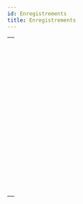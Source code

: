 ```yaml
---
id: Enregistrements
title: Enregistrements
---
```


|                                                                                                       |
| ----------------------------------------------------------------------------------------------------- |
| [<!-- INCLUDE #_command_.CREATE RECORD.Syntax -->](../../commands-legacy/create-record.md)<br/>       |
| [<!-- INCLUDE #_command_.DELETE RECORD.Syntax -->](../../commands-legacy/delete-record.md)<br/>       |
| [<!-- INCLUDE #_command_.DISPLAY RECORD.Syntax -->](../../commands-legacy/display-record.md)<br/>     |
| [<!-- INCLUDE #_command_.DUPLICATE RECORD.Syntax -->](../../commands-legacy/duplicate-record.md)<br/> |
| [<!-- INCLUDE #_command_.GOTO RECORD.Syntax -->](../../commands-legacy/goto-record.md)<br/>           |
| [<!-- INCLUDE #_command_.Is new record.Syntax -->](../../commands-legacy/is-new-record.md)<br/>       |
| [<!-- INCLUDE #_command_.Is record loaded.Syntax -->](../../commands-legacy/is-record-loaded.md)<br/> |
| [<!-- INCLUDE #_command_.Modified record.Syntax -->](../../commands-legacy/modified-record.md)<br/>   |
| [<!-- INCLUDE #_command_.POP RECORD.Syntax -->](../../commands-legacy/pop-record.md)<br/>             |
| [<!-- INCLUDE #_command_.PUSH RECORD.Syntax -->](../../commands-legacy/push-record.md)<br/>           |
| [<!-- INCLUDE #_command_.Record number.Syntax -->](../../commands-legacy/record-number.md)<br/>       |
| [<!-- INCLUDE #_command_.Records in table.Syntax -->](../../commands-legacy/records-in-table.md)<br/> |
| [<!-- INCLUDE #_command_.SAVE RECORD.Syntax -->](../../commands-legacy/save-record.md)<br/>           |
| [<!-- INCLUDE #_command_.Sequence number.Syntax -->](../../commands-legacy/sequence-number.md)<br/>   |
